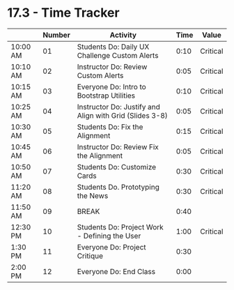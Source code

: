# 17.3 - Time Tracker

|          | Number | Activity                                                | Time | Value    |
| -------- | ------ | ------------------------------------------------------- | ---- | -------- |
| 10:00 AM | 01     | Students Do: Daily UX Challenge Custom Alerts           | 0:10 | Critical |
| 10:10 AM | 02     | Instructor Do: Review Custom Alerts                     | 0:05 | Critical |
| 10:15 AM | 03     | Everyone Do: Intro to Bootstrap Utilities               | 0:10 | Critical |
| 10:25 AM | 04     | Instructor Do: Justify and Align with Grid (Slides 3-8) | 0:05 | Critical |
| 10:30 AM | 05     | Students Do: Fix the Alignment                          | 0:15 | Critical |
| 10:45 AM | 06     | Instructor Do: Review Fix the Alignment                 | 0:05 | Critical |
| 10:50 AM | 07     | Students Do: Customize Cards                            | 0:30 | Critical |
| 11:20 AM | 08     | Students Do. Prototyping the News                       | 0:30 | Critical |
| 11:50 AM | 09     | BREAK                                                   | 0:40 |          |
| 12:30 PM | 10     | Students Do: Project Work - Defining the User           | 1:00 | Critical |
| 1:30 PM  | 11     | Everyone Do: Project Critique                           | 0:30 |          |
| 2:00 PM  | 12     | Everyone Do: End Class                                  | 0:00 |          |
